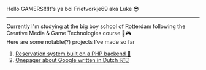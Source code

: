 Hello GAMERS!!!It's ya boi Frietvorkje69 aka Luke 😎
***
Currently I'm studying at the big boy school of Rotterdam following the Creative Media & Game Technologies course 👾🎮<br/>
 Here are some notable(?) projects I've made so far

1. <a href="https://github.com/Frietvorkje69/CLE02.Finalized">Reservation system built on a PHP backend 🧠</a>
2. <a href="https://github.com/Frietvorkje69/CLE01">Onepager about Google written in Dutch 🇳🇱</a>
